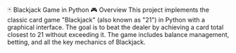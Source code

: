 
🃏 Blackjack Game in Python 🎮
Overview
This project implements the classic card game "Blackjack" (also known as "21") in Python with a graphical interface. The goal is to beat the dealer by achieving a card total closest to 21 without exceeding it. The game includes balance management, betting, and all the key mechanics of Blackjack.
